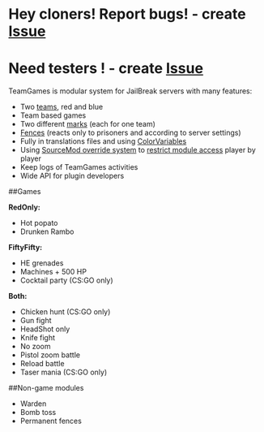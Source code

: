 Hey cloners! Report bugs! - create [Issue](https://github.com/KissLick/TeamGames/issues/new?title=Bug%20report)
==========================

Need testers ! - create [Issue](https://github.com/KissLick/TeamGames/issues/new?title=I%20wanna%20help%20testing%20TG)
==============

TeamGames is modular system for JailBreak servers with many features:
- Two [teams](https://raw.githubusercontent.com/KissLick/TeamGames/master/extras/screenshots/teams.jpg), red and blue
- Team based games
- Two different [marks](https://github.com/KissLick/TeamGames/wiki/Marks) (each for one team)
- [Fences](https://github.com/KissLick/TeamGames/wiki/Fences) (reacts only to prisoners and according to server settings)
- Fully in translations files and using [ColorVariables](https://github.com/KissLick/ColorVariables)
- Using [SourceMod override system](https://wiki.alliedmods.net/Overriding_Command_Access_%28SourceMod%29) to [restrict module access](https://github.com/KissLick/TeamGames/wiki/Module-config#overriding-menu-items-access) player by player
- Keep logs of TeamGames activities
- Wide API for plugin developers

##Games

**RedOnly:**
- Hot popato
- Drunken Rambo

**FiftyFifty:**
- HE grenades
- Machines + 500 HP
- Cocktail party (CS:GO only)

**Both:**
- Chicken hunt (CS:GO only)
- Gun fight
- HeadShot only
- Knife fight
- No zoom
- Pistol zoom battle
- Reload battle
- Taser mania (CS:GO only)

##Non-game modules
- Warden
- Bomb toss
- Permanent fences
